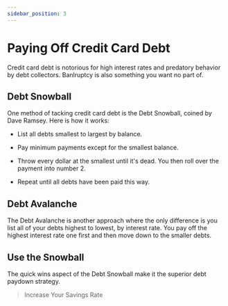 ```yaml
---
sidebar_position: 3
---
```


# Paying Off Credit Card Debt

Credit card debt is notorious for high interest rates and predatory behavior by debt collectors. Banlruptcy is also something you want no part of.

## Debt Snowball

One method of tacking credit card debt is the Debt Snowball, coined by Dave Ramsey. Here is how it works:

- List all debts smallest to largest by balance.

- Pay minimum payments except for the smallest balance.

- Throw every dollar at the smallest until it's dead. You then roll over the payment into number 2.

- Repeat until all debts have been paid this way.

## Debt Avalanche

The Debt Avalanche is another approach where the only difference is you list all of your debts highest to lowest, by interest rate. You pay off the highest interest rate one first and then move down to the smaller debts.

## Use the Snowball

The quick wins aspect of the Debt Snowball make it the superior debt paydown strategy.

>Increase Your Savings Rate